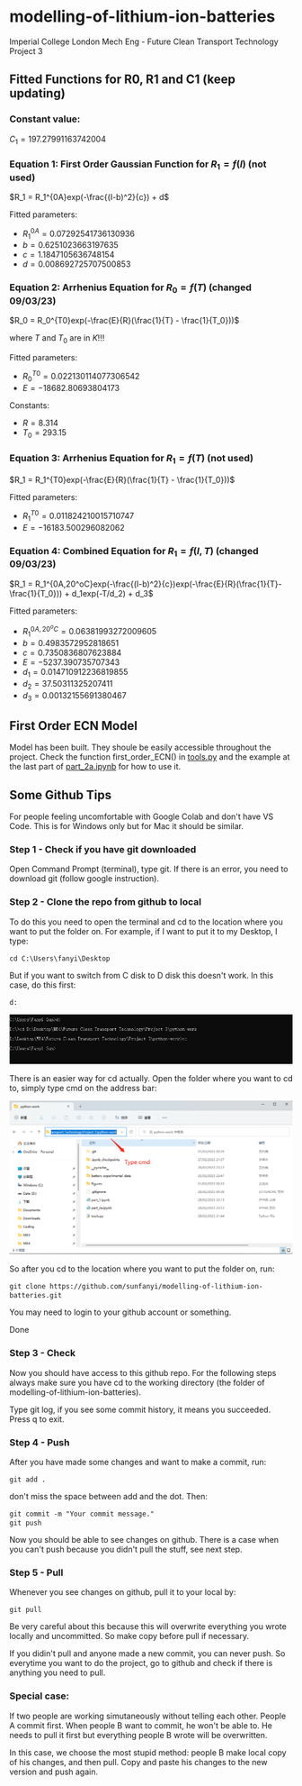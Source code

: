 # modelling-of-lithium-ion-batteries
Imperial College London Mech Eng - Future Clean Transport Technology Project 3

## Fitted Functions for R0, R1 and C1 (keep updating)

### Constant value:

$C_1 = 197.27991163742004$

### Equation 1: First Order Gaussian Function for $R_1 = f(I)$ (not used)

$R_1 = R_1^{0A}exp(-\frac{(I-b)^2}{c}) + d$

Fitted parameters:
- $R_1^{0A} = 0.07292541736130936$
- $b = 0.6251023663197635$
- $c = 1.1847105636748154$
- $d = 0.008692725707500853$

### Equation 2: Arrhenius Equation for $R_0 = f(T)$ (changed 09/03/23)

$R_0 = R_0^{T0}exp(-\frac{E}{R}(\frac{1}{T} - \frac{1}{T_0}))$

where $T$ and $T_0$ are in $K$!!!

Fitted parameters:
- $R_0^{T0} = 0.022130114077306542$
- $E = -18682.80693804173$

Constants:
- $R = 8.314$
- $T_0 = 293.15$

### Equation 3: Arrhenius Equation for $R_1 = f(T)$ (not used)

$R_1 = R_1^{T0}exp(-\frac{E}{R}(\frac{1}{T} - \frac{1}{T_0}))$

Fitted parameters:
- $R_1^{T0} = 0.011824210015710747$
- $E = -16183.500296082062$

### Equation 4: Combined Equation for $R_1 = f(I, T)$ (changed 09/03/23)

$R_1 = R_1^{0A,20^oC}exp(-\frac{(I-b)^2}{c})exp(-\frac{E}{R}(\frac{1}{T}-\frac{1}{T_0})) + d_1exp(-T/d_2) + d_3$

Fitted parameters:
- $R_1^{0A,20^oC} = 0.06381993272009605$
- $b = 0.4983572952818651$
- $c = 0.7350836807623884$
- $E = -5237.390735707343$
- $d_1 = 0.014710912236819855$
- $d_2 = 37.50311325207411$
- $d_3 = 0.00132155691380467$


## First Order ECN Model

Model has been built. They shoule be easily accessible throughout the project. Check the function first_order_ECN() in [tools.py](tools.py) and the example at the last part of [part_2a.ipynb](part_2a.ipynb) for how to use it.

## Some Github Tips

For people feeling uncomfortable with Google Colab and don't have VS Code. This is for Windows only but for Mac it should be similar.

### Step 1 - Check if you have git downloaded

Open Command Prompt (terminal), type git. If there is an error, you need to download git (follow google instruction).

### Step 2 - Clone the repo from github to local

To do this you need to open the terminal and cd to the location where you want to put the folder on. For example, if I want to put it to my Desktop, I type:
```
cd C:\Users\fanyi\Desktop
```
But if you want to switch from C disk to D disk this doesn't work. In this case, do this first:
```
d:
```
![](Figures/cd_help.png)

There is an easier way for cd actually. Open the folder where you want to cd to, simply type cmd on the address bar:

![](Figures/cmd_trick.png)

So after you cd to the location where you want to put the folder on, run:
```
git clone https://github.com/sunfanyi/modelling-of-lithium-ion-batteries.git
```
You may need to login to your github account or something.

Done

### Step 3 - Check

Now you should have access to this github repo. For the following steps always make sure you have cd to the working directory (the folder of modelling-of-lithium-ion-batteries).

Type git log, if you see some commit history, it means you succeeded. Press q to exit.

### Step 4 - Push

After you have made some changes and want to make a commit, run:
```
git add .
```
don't miss the space between add and the dot. Then:
```
git commit -m "Your commit message."
git push
```
Now you should be able to see changes on github. There is a case when you can't push because you didn't pull the stuff, see next step.

### Step 5 - Pull

Whenever you see changes on github, pull it to your local by:
```
git pull
```
Be very careful about this because this will overwrite everything you wrote locally and uncommitted. So make copy before pull if necessary.

If you didin't pull and anyone made a new commit, you can never push. So everytime you want to do the project, go to github and check if there is anything you need to pull.

### Special case:

If two people are working simutaneously without telling each other. People A commit first. When people B want to commit, he won't be able to. He needs to pull it first but everything people B wrote will be overwritten.

In this case, we choose the most stupid method: people B make local copy of his changes, and then pull. Copy and paste his changes to the new version and push again.




